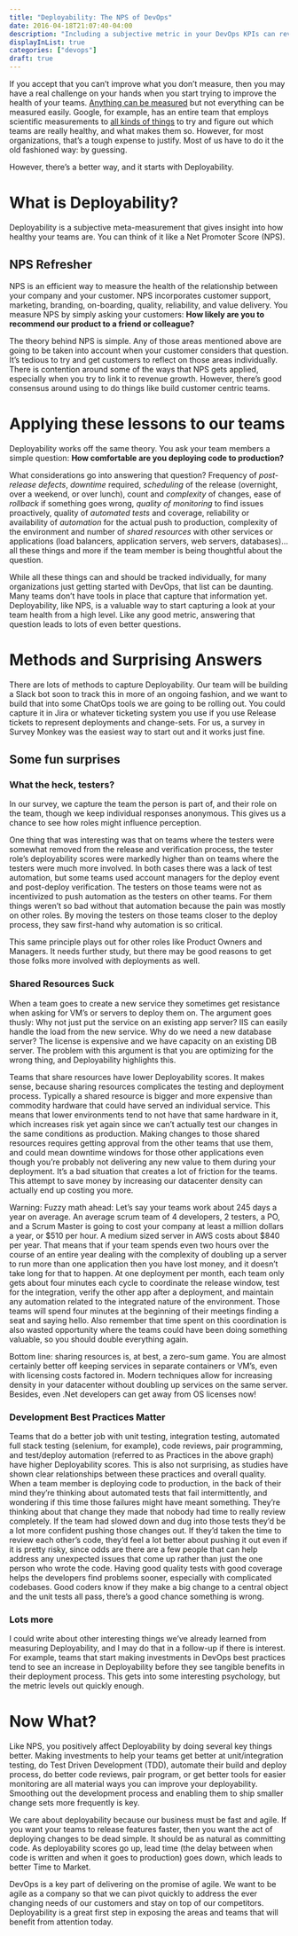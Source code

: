```yaml
---
title: "Deployability: The NPS of DevOps"
date: 2016-04-18T21:07:40-04:00
description: "Including a subjective metric in your DevOps KPIs can reveal surprising depth"
displayInList: true
categories: ["devops"]
draft: true
---
```

If you accept that you can’t improve what you don’t measure, then you may have a real challenge on your hands when you start trying to improve the health of your teams.  [Anything can be measured](https://codeascraft.com/2011/02/15/measure-anything-measure-everything/) but not everything can be measured easily.  Google, for example, has an entire team that employs scientific measurements to [all kinds of things](https://hbr.org/2013/12/how-google-sold-its-engineers-on-management) to try and figure out which teams are really healthy, and what makes them so.  However, for most organizations, that’s a tough expense to justify.  Most of us have to do it the old fashioned way: by guessing.

However, there’s a better way, and it starts with Deployability.

# What is Deployability?
Deployability is a subjective meta-measurement that gives insight into how healthy your teams are.  You can think of it like a Net Promoter Score (NPS).

## NPS Refresher
NPS is an efficient way to measure the health of the relationship between your company and your customer.  NPS incorporates customer support, marketing, branding, on-boarding, quality, reliability, and value delivery.  You measure NPS by simply asking your customers: **How likely are you to recommend our product to a friend or colleague?**

The theory behind NPS is simple.  Any of those areas mentioned above are going to be taken into account when your customer considers that question.  It’s tedious to try and get customers to reflect on those areas individually.  There is contention around some of the ways that NPS gets applied, especially when you try to link it to revenue growth.  However, there’s good consensus around using to do things like build customer centric teams.  

# Applying these lessons to our teams
Deployability works off the same theory.  You ask your team members a simple question: **How comfortable are you deploying code to production?**

What considerations go into answering that question?  Frequency of _post-release defects_, _downtime_ required, _scheduling_ of the release (overnight, over a weekend, or over lunch),  count and _complexity_ of changes, ease of _rollback_ if something goes wrong, _quality of monitoring_ to find issues proactively, quality of _automated tests_ and coverage, reliability or availability of _automation_ for the actual push to production, complexity of the environment and number of _shared resources_ with other services or applications (load balancers, application servers, web servers, databases)… all these things and more if the team member is being thoughtful about the question.

While all these things can and should be tracked individually, for many organizations just getting started with DevOps, that list can be daunting.  Many teams don’t have tools in place that capture that information yet.  Deployability, like NPS, is a valuable way to start capturing a look at your team health from a high level.  Like any good metric, answering that question leads to lots of even better questions.

# Methods and Surprising Answers
There are lots of methods to capture Deployability.  Our team will be building a Slack bot soon to track this in more of an ongoing fashion, and we want to build that into some ChatOps tools we are going to be rolling out.  You could capture it in Jira or whatever ticketing system you use if you use Release tickets to represent deployments and change-sets.  For us, a survey in Survey Monkey was the easiest way to start out and it works just fine.  

## Some fun surprises
### What the heck, testers?
In our survey, we capture the team the person is part of, and their role on the team, though we keep individual responses anonymous.  This gives us a chance to see how roles might influence perception.

One thing that was interesting was that on teams where the testers were somewhat removed from the release and verification process, the tester role’s deployability scores were markedly higher than on teams where the testers were much more involved.  In both cases there was a lack of test automation, but some teams used account managers for the deploy event and post-deploy verification.  The testers on those teams were not as incentivized to push automation as the testers on other teams.  For them things weren’t so bad without that automation because the pain was mostly on other roles.  By moving the testers on those teams closer to the deploy process, they saw first-hand why automation is so critical.

This same principle plays out for other roles like Product Owners and Managers.  It needs further study, but there may be good reasons to get those folks more involved with deployments as well.

### Shared Resources Suck
When a team goes to create a new service they sometimes get resistance when asking for VM’s or servers to deploy them on.  The argument goes thusly: Why not just put the service on an existing app server?  IIS can easily handle the load from the new service.  Why do we need a new database server?  The license is expensive and we have capacity on an existing DB server.  The problem with this argument is that you are optimizing for the wrong thing, and Deployability highlights this.

Teams that share resources have lower Deployability scores.  It makes sense, because sharing resources complicates the testing and deployment process.  Typically a shared resource is bigger and more expensive than commodity hardware that could have served an individual service.  This means that lower environments tend to not have that same hardware in it, which increases risk yet again since we can’t actually test our changes in the same conditions as production.  Making changes to those shared resources requires getting approval from the other teams that use them, and could mean downtime windows for those other applications even though you’re probably not delivering any new value to them during your deployment.  It’s a bad situation that creates a lot of friction for the teams.  This attempt to save money by increasing our datacenter density can actually end up costing you more.

Warning: Fuzzy math ahead: Let’s say your teams work about 245 days a year on average.  An average scrum team of 4 developers, 2 testers, a PO, and a Scrum Master is going to cost your company at least a million dollars a year, or $510 per hour.  A medium sized server in AWS costs about $840 per  year.  That means that if your team spends even two hours over the course of an entire year dealing with the complexity of doubling up a server to run more than one application then you have lost money, and it doesn’t take long for that to happen.  At one deployment per month, each team only gets about four minutes each cycle to coordinate the release window, test for the integration, verify the other app after a deployment, and maintain any automation related to the integrated nature of the environment.  Those teams will spend four minutes at the beginning of their meetings finding a seat and saying hello.  Also remember that time spent on this coordination is also wasted opportunity where the teams could have been doing something valuable, so you should double everything again.

Bottom line: sharing resources is, at best, a zero-sum game.  You are almost certainly better off keeping services in separate containers or VM’s, even with licensing costs factored in.  Modern techniques allow for increasing density in your datacenter without doubling up services on the same server.  Besides, even .Net developers can get away from OS licenses now!

### Development Best Practices Matter
Teams that do a better job with unit testing, integration testing, automated full stack testing (selenium, for example), code reviews, pair programming, and test/deploy automation (referred to as Practices in the above graph) have higher Deployability scores.  This is also not surprising, as studies have shown clear relationships between these practices and overall quality.  When a team member is deploying code to production, in the back of their mind they’re thinking about automated tests that fail intermittently, and wondering if this time those failures might have meant something.  They’re thinking about that change they made that nobody had time to really review completely.  If the team had slowed down and dug into those tests they’d be a lot more confident pushing those changes out.  If they’d taken the time to review each other’s code, they’d feel a lot better about pushing it out even if it is pretty risky, since odds are there are a few people that can help address any unexpected issues that come up rather than just the one person who wrote the code.  Having good quality tests with good coverage helps the developers find problems sooner, especially with complicated codebases.  Good coders know if they make a big change to a central object and the unit tests all pass, there’s a good chance something is wrong.

### Lots more
I could write about other interesting things we’ve already learned from measuring Deployability, and I may do that in a follow-up if there is interest.  For example, teams that start making investments in DevOps best practices tend to see an increase in Deployability before they see tangible benefits in their deployment process.  This gets into some interesting psychology, but the metric levels out quickly enough.

# Now What?
Like NPS, you positively affect Deployability by doing several key things better.  Making investments to help your teams get better at unit/integration testing, do Test Driven Development (TDD), automate their build and deploy process, do better code reviews, pair program, or get better tools for easier monitoring are all material ways you can improve your deployability.  Smoothing out the development process and enabling them to ship smaller change sets more frequently is key.  

We care about deployability because our business must be fast and agile.  If you want your teams to release features faster, then you want the act of deploying changes to be dead simple.  It should be as natural as committing code.  As deployability scores go up, lead time (the delay between when code is written and when it goes to production) goes down, which leads to better Time to Market.

DevOps is a key part of delivering on the promise of agile.  We want to be agile as a company so that we can pivot quickly to address the ever changing needs of our customers and stay on top of our competitors.  Deployability is a great first step in exposing the areas and teams that will benefit from attention today.
